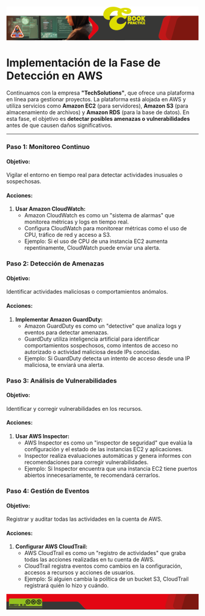 ![M1](https://github.com/Grandote58/CloudSafeGuard/blob/main/Recursos/Recurso%201%402Menbrete1.png)

# **Implementación de la Fase de Detección en AWS**

Continuamos con la empresa **"TechSolutions"**, que ofrece una plataforma en línea para gestionar proyectos. La plataforma está alojada en AWS y utiliza servicios como **Amazon EC2** (para servidores), **Amazon S3** (para almacenamiento de archivos) y **Amazon RDS** (para la base de datos). En esta fase, el objetivo es **detectar posibles amenazas o vulnerabilidades** antes de que causen daños significativos.

------

### **Paso 1: Monitoreo Continuo**

#### **Objetivo:**

Vigilar el entorno en tiempo real para detectar actividades inusuales o sospechosas.

#### **Acciones:**

1. **Usar Amazon CloudWatch:**
   - Amazon CloudWatch es como un "sistema de alarmas" que monitorea métricas y logs en tiempo real.
   - Configura CloudWatch para monitorear métricas como el uso de CPU, tráfico de red y acceso a S3.
   - Ejemplo: Si el uso de CPU de una instancia EC2 aumenta repentinamente, CloudWatch puede enviar una alerta.

### **Paso 2: Detección de Amenazas**

#### **Objetivo:**

Identificar actividades maliciosas o comportamientos anómalos.

#### **Acciones:**

1. **Implementar Amazon GuardDuty:**
   - Amazon GuardDuty es como un "detective" que analiza logs y eventos para detectar amenazas.
   - GuardDuty utiliza inteligencia artificial para identificar comportamientos sospechosos, como intentos de acceso no autorizado o actividad maliciosa desde IPs conocidas.
   - Ejemplo: Si GuardDuty detecta un intento de acceso desde una IP maliciosa, te enviará una alerta.

### **Paso 3: Análisis de Vulnerabilidades**

#### **Objetivo:**

Identificar y corregir vulnerabilidades en los recursos.

#### **Acciones:**

1. **Usar AWS Inspector:**
   - AWS Inspector es como un "inspector de seguridad" que evalúa la configuración y el estado de las instancias EC2 y aplicaciones.
   - Inspector realiza evaluaciones automáticas y genera informes con recomendaciones para corregir vulnerabilidades.
   - Ejemplo: Si Inspector encuentra que una instancia EC2 tiene puertos abiertos innecesariamente, te recomendará cerrarlos.

### **Paso 4: Gestión de Eventos**

#### **Objetivo:**

Registrar y auditar todas las actividades en la cuenta de AWS.

#### **Acciones:**

1. **Configurar AWS CloudTrail:**
   - AWS CloudTrail es como un "registro de actividades" que graba todas las acciones realizadas en tu cuenta de AWS.
   - CloudTrail registra eventos como cambios en la configuración, accesos a recursos y acciones de usuarios.
   - Ejemplo: Si alguien cambia la política de un bucket S3, CloudTrail registrará quién lo hizo y cuándo.



![M2](https://github.com/Grandote58/CloudSafeGuard/blob/main/Recursos/Recurso%203%402Menbrete2.png)
